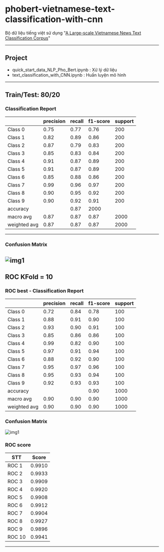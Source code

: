 # phobert-vietnamese-text-classification-with-cnn

Bộ dữ liệu tiếng việt sử dụng "[A Large-scale Vietnamese News Text Classification Corpus](https://github.com/duyvuleo/VNTC)"

---
## **Project**
* quick_start_data_NLP_Pho_Bert.ipynb : Xử lý dữ liệu
* text_classification_with_CNN.ipynb : Huấn luyện mô hình
---

## Train/Test: 80/20

### **Classification Report**

|            |precision  |  recall | f1-score |  support|
|------------|-----------|---------|----------|---------|
|Class 0     |  0.75     | 0.77    |  0.76    |   200	|
|Class 1     |  0.82     | 0.89    |  0.86    |   200	|
|Class 2     |  0.87     | 0.79    |  0.83    |   200	|
|Class 3     |  0.85     | 0.83    |  0.84    |   200|
|Class 4     |  0.91     | 0.87    |  0.89    |   200|
|Class 5     |  0.91     | 0.87    |  0.89    |   200|
|Class 6     |  0.85     | 0.88    |  0.86    |   200|
|Class 7     |  0.99     | 0.96    |  0.97    |   200|
|Class 8     |  0.90     | 0.95    | 0.92     |  200|
|Class 9     |  0.90     | 0.92    |  0.91    |   200|
|accuracy    |                     | 0.87     |  2000|
|macro avg   |  0.87     | 0.87    |  0.87    |   2000|
|weighted avg|  0.87     | 0.87    |  0.87	  |   2000|  

---

### **Confusion Matrix**
![img1](https://raw.githubusercontent.com/DoManhQuang/phobert-text-classification-with-cnn/main/Confusion_matrix_train-test_80-20_10_class.png)
---

## ROC KFold = 10
### **ROC best - Classification Report**

|              |precision| recall   |  f1-score| support|
|--------------|---------|----------|----------|-----|
|Class 0       |0.72     | 0.84     |   0.78   |  100|
|Class 1       |0.88     | 0.91     | 0.90     |  100|
|Class 2       |0.93     | 0.90     | 0.91     |  100|
|Class 3       |0.85     | 0.86     | 0.86     |  100|
|Class 4       |0.99     | 0.82     | 0.90     |  100|
|Class 5       |0.97     | 0.91     | 0.94     |  100|
|Class 6       |0.88     | 0.92     | 0.90     |  100|
|Class 7       |0.95     | 0.97     | 0.96     |  100|
|Class 8       |0.95     | 0.93     | 0.94     |  100|
|Class 9       |0.92     | 0.93     | 0.93     |  100|
|accuracy      |         |          | 0.90     | 1000|
|macro avg     |0.90     | 0.90     | 0.90     | 1000|
|weighted avg  |0.90     | 0.90     | 0.90     | 1000|

### **Confusion Matrix**
![img1](https://raw.githubusercontent.com/DoManhQuang/phobert-text-classification-with-cnn/main/bestROC_10_class.png)

### **ROC score**

|STT    | Score |
|-------|-------|
|ROC 1  | 0.9910|
|ROC 2  | 0.9933|
|ROC 3  | 0.9909|
|ROC 4  | 0.9920|
|ROC 5  | 0.9908|
|ROC 6  | 0.9912|
|ROC 7  | 0.9904|
|ROC 8  | 0.9927|
|ROC 9  | 0.9896|
|ROC 10 | 0.9941|

---


